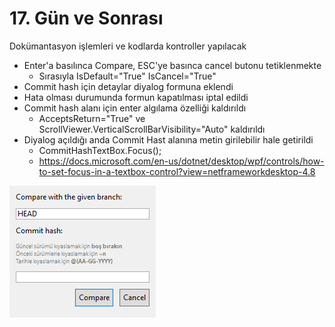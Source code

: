 # 17. Gün ve Sonrası

Dokümantasyon işlemleri ve kodlarda kontroller yapılacak

- Enter'a basılınca Compare, ESC'ye basınca cancel butonu tetiklenmekte
    - Sırasıyla IsDefault="True" IsCancel="True"
- Commit hash için detaylar diyalog formuna eklendi
- Hata olması durumunda formun kapatılması iptal edildi
- Commit hash alanı için enter algılama özelliği kaldırıldı
    - AcceptsReturn="True" ve  ScrollViewer.VerticalScrollBarVisibility="Auto" kaldırıldı
- Diyalog açıldığı anda Commit Hast alanına metin girilebilir hale getirildi
    - CommitHashTextBox.Focus();
    - https://docs.microsoft.com/en-us/dotnet/desktop/wpf/controls/how-to-set-focus-in-a-textbox-control?view=netframeworkdesktop-4.8

![](vsix_design_differ_dailog.png)
